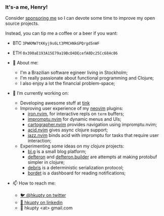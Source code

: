 ### It's-a me, Henry!

Consider [sponsoring me](https://github.com/sponsors/hkupty) so I can devote some time
to improve my open source projects.

Instead, you can tip me a coffee or a beer if you want:

- BTC `3PWKMW7tKKyj9s6Lt3PMCHNkGPQrgd5nWF`
- ETH `0x390aE193A15E79a19BcD4DEcefA8Dc25Cc684c86`

- 💬 About me:
  - I'm a Brazilian software egineer living in Stockholm;
  - I'm really passionate about functional programming and Clojure;
  - I also enjoy a lot the financial problem-space;

- 🔭 I’m currently working on:
  - Developing awesome stuff at [tink](https://tink.com)
  - Improving user experience of my [neovim](https://github.com/neovim/neovim) plugins:
    - [iron.nvim](https://github.com/hkupty/iron.nvim), for interactive repls on `term` buffers;
    - [impromptu.nvim](https://github.com/hkupty/impromptu.nvim) for dynamic menus and UIs;
    - [cartographer.nvim](https://github.com/hkupty/cartographer.nvim) provides navigation using impromptu.nvim;
    - [acid.nvim](https://github.com/clojure-vim/acid.nvim) gives async clojure support;
    - [jazz.nvim](https://github.com/clojure-vim/jazz.nvim) binds acid with impromptu for tasks that require user interaction;
  - Experimenting some ideas on my clojure projects:
    - [bl.g](https://github.com/hkupty/bl.g) is a small blog platform;
    - [defteron](https://github.com/hkupty/defteron) and [defteron.builder](https://github.com/hkupty/defteron.builder) are attempts at making protobuf simpler in clojure;
    - [debris](https://github.com/hkupty/debris) is a deterministic serialization protocol;
    - [bordet](https://github.com/hkupty/bordet) is a dashboard for reading notifications;

- 📫 How to reach me:
  - [🐦 @hkupty on twitter](https://twitter.com/hkupty)
  - [🏢 hkupty on linkedin](https://www.linkedin.com/in/hkupty/)
  - 📧 hkupty &lt;at&gt; gmail.com
